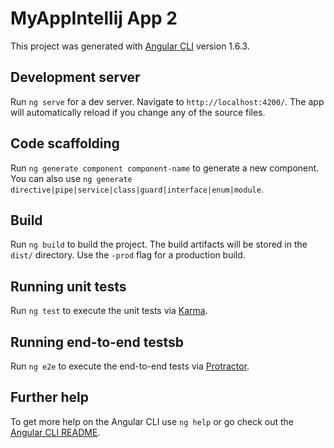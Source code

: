   # MyAppIntellij App 2         
 
This project was generated with [Angular CLI](https://github.com/angular/angular-cli) version 1.6.3.
 
## Development server 
 
Run `ng serve` for a dev server. Navigate to `http://localhost:4200/`. The app will automatically reload if you change any of the source files.

## Code scaffolding

Run `ng generate component component-name` to generate a new component. You can also use `ng generate directive|pipe|service|class|guard|interface|enum|module`.

## Build 

Run `ng build` to build the project. The build artifacts will be stored in the `dist/` directory. Use the `-prod` flag for a production build.

## Running unit tests  

Run `ng test` to execute the unit tests via [Karma](https://karma-runner.github.io).

## Running end-to-end testsb 

Run `ng e2e` to execute the end-to-end tests via [Protractor](http://www.protractortest.org/).

## Further help  

To get more help on the Angular CLI use `ng help` or go check out the [Angular CLI README](https://github.com/angular/angular-cli/blob/master/README.md).
